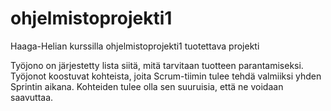 # ohjelmistoprojekti1
Haaga-Helian kurssilla ohjelmistoprojekti1 tuotettava projekti

Työjono on järjestetty lista siitä, mitä tarvitaan tuotteen parantamiseksi. 
Työjonot koostuvat kohteista, joita Scrum-tiimin tulee tehdä valmiiksi yhden Sprintin aikana. Kohteiden tulee olla sen suuruisia, että ne voidaan saavuttaa.


